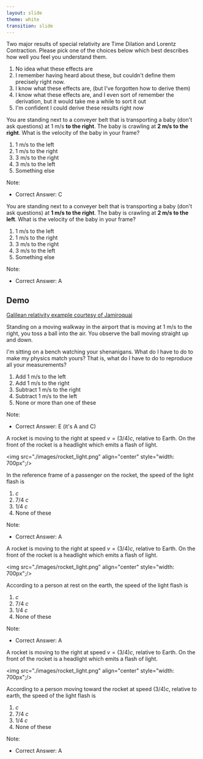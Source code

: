 ```yaml
---
layout: slide
theme: white
transition: slide
---
```

<section data-markdown>

Two major results of special relativity are Time Dilation and Lorentz Contraction. Please pick one of the choices below which best describes how well you feel you understand them.

1. No idea what these effects are
2. I remember having heard about these, but couldn't define them precisely right now.
3. I know what these effects are, (but I've forgotten how to derive them)
4. I know what these effects are, and I even sort of remember the derivation, but it would take me a while to sort it out
5. I'm confident I could derive these results right now

</section>



<section data-markdown>

You are standing next to a conveyer belt that is transporting a baby (don't ask questions) at 1 m/s **to the right**. The baby is crawling at **2 m/s to the right**. What is the velocity of the baby in your frame?

1. 1 m/s to the left
2. 1 m/s to the right
3. 3 m/s to the right
4. 3 m/s to the left
5. Something else

Note:
* Correct Answer: C

</section>

<section data-markdown>

You are standing next to a conveyer belt that is transporting a baby (don't ask questions) at **1 m/s to the right**. The baby is crawling at **2 m/s to the left**. What is the velocity of the baby in your frame?

1. 1 m/s to the left
2. 1 m/s to the right
3. 3 m/s to the right
4. 3 m/s to the left
5. Something else

Note:
* Correct Answer: A

</section>

<section data-markdown>

## Demo

[Galilean relativity example courtesy of Jamiroquai](https://www.youtube.com/watch?v=4JkIs37a2JE)

</section>

<section data-markdown>

Standing on a moving walkway in the airport that is moving at 1 m/s to the right, you toss a ball into the air. You observe the ball moving straight up and down.

I'm sitting on a bench watching your shenanigans. What do I have to do to make my physics match yours? That is, what do I have to do to reproduce all your measurements?

1. Add 1 m/s to the left
2. Add 1 m/s to the right
3. Subtract 1 m/s to the right
4. Subtract 1 m/s to the left
5. None or more than one of these

Note:
* Correct Answer: E (it's A and C)

</section>

<section data-markdown>

A rocket is moving to the right at speed $v = (3/4)c$, relative to Earth.  On the  front of the rocket is a headlight which emits a flash of light.

<img src="./images/rocket_light.png" align="center" style="width: 700px";/>

In the reference frame of a passenger on the rocket, the speed of the light flash is

1. $c$
2. 7/4 $c$
3. 1/4 $c$
4. None of these

Note:
* Correct Answer: A

</section>

<section data-markdown>

A rocket is moving to the right at speed $v = (3/4)c$, relative to Earth.  On the  front of the rocket is a headlight which emits a flash of light.

<img src="./images/rocket_light.png" align="center" style="width: 700px";/>

According to a person at rest on the earth, the speed of the light flash is

1. $c$
2. 7/4 $c$
3. 1/4 $c$
4. None of these

Note:
* Correct Answer: A

</section>

<section data-markdown>

A rocket is moving to the right at speed $v = (3/4)c$, relative to Earth.  On the  front of the rocket is a headlight which emits a flash of light.

<img src="./images/rocket_light.png" align="center" style="width: 700px";/>

According to a person moving toward the rocket at speed $(3/4)c$, relative to earth, the speed of the light flash is

1. $c$
2. 7/4 $c$
3. 1/4 $c$
4. None of these

Note:
* Correct Answer: A

</section>

